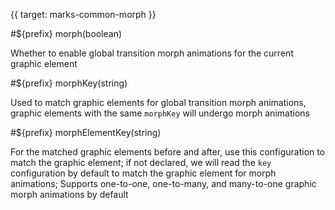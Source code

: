 {{ target: marks-common-morph }}

#${prefix} morph(boolean)

Whether to enable global transition morph animations for the current graphic element

#${prefix} morphKey(string)

Used to match graphic elements for global transition morph animations, graphic elements with the same `morphKey` will undergo morph animations

#${prefix} morphElementKey(string)

For the matched graphic elements before and after, use this configuration to match the graphic element; if not declared, we will read the `key` configuration by default to match the graphic element for morph animations;
Supports one-to-one, one-to-many, and many-to-one graphic morph animations by default